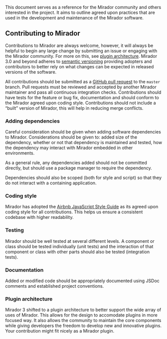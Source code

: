 This document serves as a reference for the Mirador community and others interested in the project. It aims to outline agreed upon practices that are used in the development and maintenance of the Mirador software.

## Contributing to Mirador
Contributions to Mirador are always welcome, however, it will always be helpful to begin any large change by submitting an issue or engaging with the Mirador community. For more on this, see [plugin architecture](#plugin-architecture). Mirador 3.0 and beyond adheres to [semantic versioning](https://semver.org/) providing adopters and contributors to better rely on what changes can be expected in released versions of the software.

All contributions should be submitted as a [GitHub pull request](https://help.github.com/articles/about-pull-requests/) to the `master` branch. Pull requests must be reviewed and accepted by another Mirador maintainer and pass all continuous integration checks. Contributions should have tests for the feature or bug fix, documentation and should conform to the Mirador agreed upon coding style. Contributions should not include a “built” version of Mirador, this will help in reducing merge conflicts.

### Adding dependencies
Careful consideration should be given when adding software dependencies to Mirador. Considerations should be given to: added size of the dependency, whether or not that dependency is maintained and tested, how the dependency may interact with Mirador embedded in other environments.

As a general rule, any dependencies added should not be committed directly, but should use a package manager to require the dependency.

Dependencies should also be scoped (both for style and script) so that they do not interact with a containing application.

### Coding style
Mirador has adopted the [Airbnb JavaScript Style Guide](https://github.com/airbnb/javascript) as its agreed upon coding style for all contributions. This helps us ensure a consistent codebase with higher readability. 
### Testing
Mirador should be well tested at several different levels. A component or class should be tested individually (unit tests) and the interaction of that component or class with other parts should also be tested (integration tests).
### Documentation
Added or modified code should be appropriately documented using JSDoc comments and established project conventions.

### Plugin architecture
Mirador 3 shifted to a plugin architecture to better support the wide array of uses of Mirador. This allows for the design to accomodate plugins in more focused way. It also allows the community to maintain the core components while giving developers the freedom to develop new and innovative plugins. Your contribution might fit nicely as a Mirador plugin.
